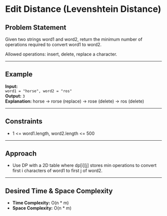 # Edit Distance (Levenshtein Distance)

## Problem Statement

Given two strings word1 and word2, return the minimum number of operations required to convert word1 to word2.

Allowed operations: insert, delete, replace a character.

---

## Example

**Input:**  
`word1 = "horse", word2 = "ros"`  
**Output:** `3`  
**Explanation:** horse -> rorse (replace) -> rose (delete) -> ros (delete)

---

## Constraints

- 1 <= word1.length, word2.length <= 500

---

## Approach

- Use DP with a 2D table where dp[i][j] stores min operations to convert first i characters of word1 to first j of word2.

---

## Desired Time & Space Complexity

- **Time Complexity:** O(n \* m)
- **Space Complexity:** O(n \* m)
